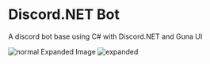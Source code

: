 # Discord.NET Bot
A discord bot base using C# with Discord.NET and Guna UI

![normal](https://user-images.githubusercontent.com/70835203/141216411-a84d6038-f4d4-402b-ad4e-faa2bb944130.png)
Expanded Image
![expanded](https://user-images.githubusercontent.com/70835203/141216516-47cafbd0-d234-45d3-9a4f-c3d05a405486.png)
